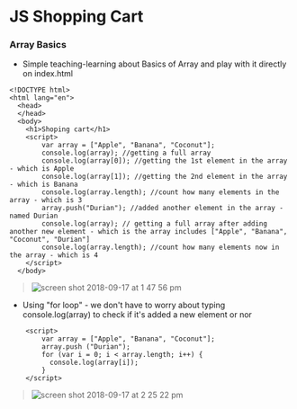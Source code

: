 # JS Shopping Cart

### Array Basics 
- Simple teaching-learning about Basics of Array and play with it directly on index.html
```
<!DOCTYPE html>
<html lang="en">
  <head>
  </head>
  <body>
    <h1>Shoping cart</h1>
    <script>
        var array = ["Apple", "Banana", "Coconut"];
        console.log(array); //getting a full array 
        console.log(array[0]); //getting the 1st element in the array - which is Apple
        console.log(array[1]); //getting the 2nd element in the array - which is Banana
        console.log(array.length); //count how many elements in the array - which is 3
        array.push("Durian"); //added another element in the array - named Durian
        console.log(array); // getting a full array after adding another new element - which is the array includes ["Apple", "Banana", "Coconut", "Durian"]
        console.log(array.length); //count how many elements now in the array - which is 4
    </script>
  </body>
```
> ![screen shot 2018-09-17 at 1 47 56 pm](https://user-images.githubusercontent.com/36870689/45646387-62256c00-ba80-11e8-9900-56dbb3c48281.png)

- Using "for loop" - we don't have to worry about typing console.log(array) to check if it's added a new element or nor
```
    <script>
        var array = ["Apple", "Banana", "Coconut"];
        array.push ("Durian");
        for (var i = 0; i < array.length; i++) {
          console.log(array[i]);
        }
    </script>
```
> ![screen shot 2018-09-17 at 2 25 22 pm](https://user-images.githubusercontent.com/36870689/45648391-b0893980-ba85-11e8-96b4-5cb4ebec59e3.png)
